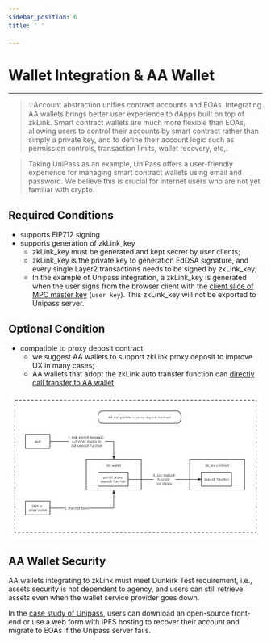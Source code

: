 ```yaml
---
sidebar_position: 6
title: ' '

---
```


# Wallet Integration & AA Wallet

---
> 💡Account abstraction unifies contract accounts and EOAs. Integrating AA wallets brings better user experience to dApps built on top of zkLink. Smart contract wallets are much more flexible than EOAs, allowing users to control their accounts by smart contract rather than simply a private key, and to define their account logic such as permission controls, transaction limits, wallet recovery, etc,.

> Taking UniPass as an example, UniPass offers a user-friendly experience for managing smart contract wallets using email and password. We believe this is crucial for internet users who are not yet familiar with crypto.

## Required Conditions

- supports EIP712 signing
- supports generation of zkLink_key
    - zkLink_key must be generated and kept secret by user clients;
    - zkLink_key is the private key to generation EdDSA signature, and every single Layer2 transactions needs to be signed by zkLink_key;
    - In the example of Unipass integration, a zkLink_key is generated when the user signs from the browser client with the [client slice of MPC master key](https://docs.wallet.unipass.id/architecture/master-key) (`user key`). This zkLink_key will not be exported to Unipass server.



## Optional Condition

- compatible to proxy deposit contract
    - we suggest AA wallets to support zkLink proxy deposit to improve UX in many cases;
    - AA wallets that adopt the zkLink auto transfer function can [directly call transfer to AA wallet](/docs/streamline/deposit#example-1).


![AA wallet flow](../../static/img/tech/AA_flow.png)

## AA Wallet Security

AA wallets integrating to zkLink must meet Dunkirk Test requirement, i.e., assets security is not dependent to agency, and users can still retrieve assets even when the wallet service provider goes down.

In the [case study of Unipass](https://docs.wallet.unipass.id/architecture/email-on-chain-verification), users can download an open-source front-end or use a web form with IPFS hosting to recover their account and migrate to EOAs if the Unipass server fails.